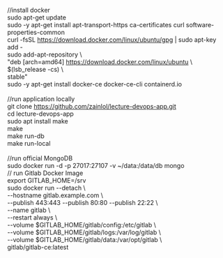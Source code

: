 //install docker <br>
sudo apt-get update <br>
sudo -y apt-get install apt-transport-https ca-certificates curl software-properties-common <br>
curl -fsSL https://download.docker.com/linux/ubuntu/gpg | sudo apt-key add - <br>
sudo add-apt-repository \ <br>
   "deb [arch=amd64] https://download.docker.com/linux/ubuntu \ <br>
   $(lsb_release -cs) \ <br>
   stable" <br>
sudo -y apt-get install docker-ce docker-ce-cli containerd.io <br>
<br>
//run application locally <br>
git clone https://github.com/zainlol/lecture-devops-app.git <br>
cd lecture-devops-app <br>
sudo apt install make <br>
make <br>
make run-db <br>
make run-local <br>
<br>
//run official MongoDB <br>
sudo docker run -d -p 27017:27107 -v ~/data:/data/db mongo <br>
// run Gitlab Docker Image <br>
export GITLAB_HOME=/srv <br>
sudo docker run --detach \ <br>
  --hostname gitlab.example.com \ <br>
  --publish 443:443 --publish 80:80 --publish 22:22 \ <br>
  --name gitlab \ <br>
  --restart always \ <br>
  --volume $GITLAB_HOME/gitlab/config:/etc/gitlab \ <br>
  --volume $GITLAB_HOME/gitlab/logs:/var/log/gitlab \ <br>
  --volume $GITLAB_HOME/gitlab/data:/var/opt/gitlab \ <br>
  gitlab/gitlab-ce:latest <br>

